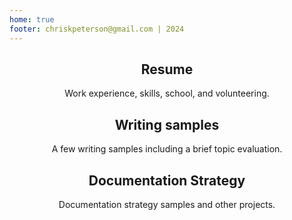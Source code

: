 ```yaml
---
home: true
footer: chriskpeterson@gmail.com | 2024
---
```

<div style="text-align: center">
  <Bit/>
</div>

<div class="features">

  
  <div class="feature" style="text-align: center;">
    <h2>Resume</h2>
    <p>Work experience, skills, school, and volunteering.</p>
    <!-- <p><a href="https://chriskpeterson.com/resume.html">Resume</a></p> -->
  </div>

  <div class="feature" style="text-align: center;">
    <h2>Writing samples</h2>
    <p>A few writing samples including a brief topic evaluation.</p>
   <!--  <p><a href="https://chriskpeterson.com/writingsamples.html">Writing Samples</a></p> -->
  </div>

  <div class="feature" style="text-align: center;">
    <h2>Documentation Strategy</h2>
    <p>Documentation strategy samples and other projects.</p>
   <!--  <p><a href="https://chriskpeterson.com/documentation-strategy.html">Documentation Strategy</a></p> -->
  </div>


</div>

</div>
